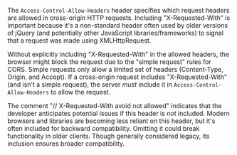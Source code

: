 The `Access-Control-Allow-Headers` header specifies which request headers are allowed in cross-origin HTTP requests.  Including "X-Requested-With" is important because it's a non-standard header often used by older versions of jQuery (and potentially other JavaScript libraries/frameworks) to signal that a request was made using XMLHttpRequest.

Without explicitly including "X-Requested-With" in the allowed headers, the browser might block the request due to the "simple request" rules for CORS.  Simple requests only allow a limited set of headers (Content-Type, Origin, and Accept).  If a cross-origin request includes "X-Requested-With" (and isn’t a simple request), the server *must* include it in `Access-Control-Allow-Headers` to allow the request.

The comment "// X-Requested-With avoid not allowed" indicates that the developer anticipates potential issues if this header is *not* included. Modern browsers and libraries are becoming less reliant on this header, but it's often included for backward compatibility. Omitting it could break functionality in older clients. Though generally considered legacy, its inclusion ensures broader compatibility.